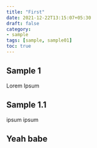 ```yaml
---
title: "First"
date: 2021-12-22T13:15:07+05:30
draft: false
category:
- sample
tags: [sample, sample01] 
toc: true
---
```

## Sample 1
Lorem Ipsum

## Sample 1.1
ipsum ipsum

## Yeah babe
